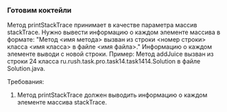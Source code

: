 
### Готовим коктейли

Метод printStackTrace принимает в качестве параметра массив stackTrace.
Нужно вывести информацию о каждом элементе массива в формате:
&quot;Метод &lt;имя метода&gt; вызван из строки &lt;номер строки&gt; класса &lt;имя класса&gt; в файле &lt;имя файла&gt;.&quot;
Информацию о каждом элементе выводи с новой строки.
Пример:
Метод addJuice вызван из строки 24 класса ru.rush.task.pro.task14.task1414.Solution в файле Solution.java.


Требования:
1.	Метод printStackTrace должен выводить информацию о каждом элементе массива stackTrace.


